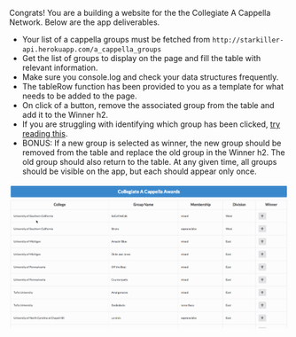 Congrats! You are a building a website for the the Collegiate A Cappella Network. Below are the app deliverables.

- Your list of a cappella groups must be fetched from `http://starkiller-api.herokuapp.com/a_cappella_groups`
- Get the list of groups to display on the page and fill the table with relevant information.
- Make sure you console.log and check your data structures frequently.
- The tableRow function has been provided to you as a template for what needs to be added to the page.
- On click of a button, remove the associated group from the table and add it to the Winner h2.
- If you are struggling with identifying which group has been clicked, [try reading this](https://developer.mozilla.org/en-US/docs/Learn/HTML/Howto/Use_data_attributes).
- BONUS: If a new group is selected as winner, the new group should be removed from the table and replace the old group in the Winner h2. The old group should also return to the table. At any given time, all groups should be visible on the app, but each should appear only once.


![demo](assets/app.gif)
